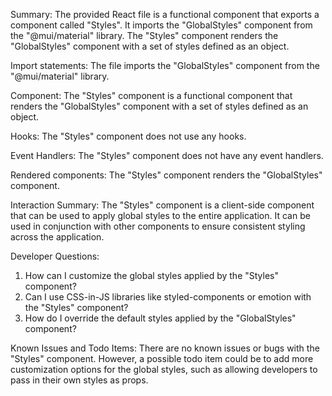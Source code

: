 Summary:
The provided React file is a functional component that exports a component called "Styles". It imports the "GlobalStyles" component from the "@mui/material" library. The "Styles" component renders the "GlobalStyles" component with a set of styles defined as an object.

Import statements:
The file imports the "GlobalStyles" component from the "@mui/material" library.

Component:
The "Styles" component is a functional component that renders the "GlobalStyles" component with a set of styles defined as an object.

Hooks:
The "Styles" component does not use any hooks.

Event Handlers:
The "Styles" component does not have any event handlers.

Rendered components:
The "Styles" component renders the "GlobalStyles" component.

Interaction Summary:
The "Styles" component is a client-side component that can be used to apply global styles to the entire application. It can be used in conjunction with other components to ensure consistent styling across the application.

Developer Questions:
1. How can I customize the global styles applied by the "Styles" component?
2. Can I use CSS-in-JS libraries like styled-components or emotion with the "Styles" component?
3. How do I override the default styles applied by the "GlobalStyles" component?

Known Issues and Todo Items:
There are no known issues or bugs with the "Styles" component. However, a possible todo item could be to add more customization options for the global styles, such as allowing developers to pass in their own styles as props.